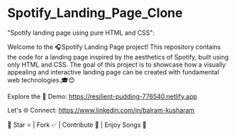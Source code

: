 # Spotify_Landing_Page_Clone

"Spotify landing page using pure HTML and CSS":

Welcome to the 🎧Spotify Landing Page project! This repository contains the code for a landing page inspired by the aesthetics of Spotify, built using only HTML and CSS. The goal of this project is to showcase how a visually appealing and interactive landing page can be created with fundamental web technologies.🎓😊

Explore the 🚀 Demo: https://resilient-pudding-776540.netlify.app

Let's 🌐 Connect: https://www.linkedin.com/in/balram-kusharam

🌟 Star ⭐ | Fork ✅ | Contribute 🤝 | Enjoy Songs 🎼

